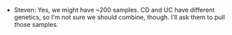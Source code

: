 * Steven: Yes, we might have ~200 samples. CD and UC have different genetics, so I’m not sure we should combine, though.  I’ll ask them to pull those samples.
